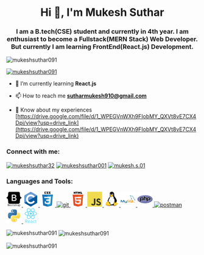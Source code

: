 <h1 align="center">Hi 👋, I'm Mukesh Suthar</h1>
<h3 align="center">I am a B.tech(CSE) student and currently in 4th year. I am enthusiast to become a Fullstack(MERN Stack) Web Developer. But currently I am learning FrontEnd(React.js) Development.</h3>

<p align="left"> <img src="https://komarev.com/ghpvc/?username=mukeshsuthar091&label=Profile%20views&color=0e75b6&style=flat" alt="mukeshsuthar091" /> </p>

<p align="left"> <a href="https://github.com/ryo-ma/github-profile-trophy"><img src="https://github-profile-trophy.vercel.app/?username=mukeshsuthar091" alt="mukeshsuthar091" /></a> </p>

- 🌱 I’m currently learning **React.js**

- 📫 How to reach me **sutharmukesh910@gmail.com**

- 📄 Know about my experiences [https://drive.google.com/file/d/1_WPEGVnWXh9FIobMY_QXVt8vE7CX4Dpi/view?usp=drive_link](https://drive.google.com/file/d/1_WPEGVnWXh9FIobMY_QXVt8vE7CX4Dpi/view?usp=drive_link)

<h3 align="left">Connect with me:</h3>
<p align="left">
<a href="https://twitter.com/mukeshsuthar32" target="blank"><img align="center" src="https://raw.githubusercontent.com/rahuldkjain/github-profile-readme-generator/master/src/images/icons/Social/twitter.svg" alt="mukeshsuthar32" height="30" width="40" /></a>
<a href="https://linkedin.com/in/mukeshsuthar001" target="blank"><img align="center" src="https://raw.githubusercontent.com/rahuldkjain/github-profile-readme-generator/master/src/images/icons/Social/linked-in-alt.svg" alt="mukeshsuthar001" height="30" width="40" /></a>
<a href="https://instagram.com/mukesh.s.01" target="blank"><img align="center" src="https://raw.githubusercontent.com/rahuldkjain/github-profile-readme-generator/master/src/images/icons/Social/instagram.svg" alt="mukesh.s.01" height="30" width="40" /></a>
</p>

<h3 align="left">Languages and Tools:</h3>
<p align="left"> <a href="https://getbootstrap.com" target="_blank" rel="noreferrer"> <img src="https://raw.githubusercontent.com/devicons/devicon/master/icons/bootstrap/bootstrap-plain-wordmark.svg" alt="bootstrap" width="40" height="40"/> </a> <a href="https://www.cprogramming.com/" target="_blank" rel="noreferrer"> <img src="https://raw.githubusercontent.com/devicons/devicon/master/icons/c/c-original.svg" alt="c" width="40" height="40"/> </a> <a href="https://www.w3schools.com/css/" target="_blank" rel="noreferrer"> <img src="https://raw.githubusercontent.com/devicons/devicon/master/icons/css3/css3-original-wordmark.svg" alt="css3" width="40" height="40"/> </a> <a href="https://git-scm.com/" target="_blank" rel="noreferrer"> <img src="https://www.vectorlogo.zone/logos/git-scm/git-scm-icon.svg" alt="git" width="40" height="40"/> </a> <a href="https://www.w3.org/html/" target="_blank" rel="noreferrer"> <img src="https://raw.githubusercontent.com/devicons/devicon/master/icons/html5/html5-original-wordmark.svg" alt="html5" width="40" height="40"/> </a> <a href="https://developer.mozilla.org/en-US/docs/Web/JavaScript" target="_blank" rel="noreferrer"> <img src="https://raw.githubusercontent.com/devicons/devicon/master/icons/javascript/javascript-original.svg" alt="javascript" width="40" height="40"/> </a> <a href="https://www.linux.org/" target="_blank" rel="noreferrer"> <img src="https://raw.githubusercontent.com/devicons/devicon/master/icons/linux/linux-original.svg" alt="linux" width="40" height="40"/> </a> <a href="https://www.mysql.com/" target="_blank" rel="noreferrer"> <img src="https://raw.githubusercontent.com/devicons/devicon/master/icons/mysql/mysql-original-wordmark.svg" alt="mysql" width="40" height="40"/> </a> <a href="https://www.php.net" target="_blank" rel="noreferrer"> <img src="https://raw.githubusercontent.com/devicons/devicon/master/icons/php/php-original.svg" alt="php" width="40" height="40"/> </a> <a href="https://postman.com" target="_blank" rel="noreferrer"> <img src="https://www.vectorlogo.zone/logos/getpostman/getpostman-icon.svg" alt="postman" width="40" height="40"/> </a> <a href="https://www.python.org" target="_blank" rel="noreferrer"> <img src="https://raw.githubusercontent.com/devicons/devicon/master/icons/python/python-original.svg" alt="python" width="40" height="40"/> </a> <a href="https://reactjs.org/" target="_blank" rel="noreferrer"> <img src="https://raw.githubusercontent.com/devicons/devicon/master/icons/react/react-original-wordmark.svg" alt="react" width="40" height="40"/> </a> </p>

<p><img align="left" src="https://github-readme-stats.vercel.app/api/top-langs?username=mukeshsuthar091&show_icons=true&locale=en&layout=compact" alt="mukeshsuthar091" /></p>

<p>&nbsp;<img align="center" src="https://github-readme-stats.vercel.app/api?username=mukeshsuthar091&show_icons=true&locale=en" alt="mukeshsuthar091" /></p>

<p><img align="center" src="https://github-readme-streak-stats.herokuapp.com/?user=mukeshsuthar091&" alt="mukeshsuthar091" /></p>

